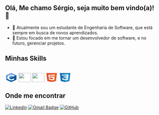 ## Olá, Me chamo Sérgio, seja muito bem vindo(a)! 👋

- 🌱 Atualmente sou um estudante de Engenharia de Software, que está sempre em busca de novos aprendizados.
- 👯 Estou focado em me tornar um desenvolvedor de software, e no futuro, gerenciar projetos.

## Minhas Skills 
  <div style='display: inline_block'><br>
    <img height='30' width='40' src="https://github.com/devicons/devicon/blob/v2.16.0/icons/c/c-original.svg" />
    <img height='30' width='40' src="https://cdn.jsdelivr.net/gh/devicons/devicon@latest/icons/python/python-original.svg" />
    <img height='30' width='40' src="https://cdn.jsdelivr.net/gh/devicons/devicon@latest/icons/javascript/javascript-original.svg" > 
    <img height='30' width='40' src="https://github.com/devicons/devicon/blob/v2.16.0/icons/html5/html5-original.svg" />
    <img height='30' width='40' src="https://github.com/devicons/devicon/blob/v2.16.0/icons/css3/css3-original.svg" />
  <div>

## Onde me encontrar

[![Linkedin](https://img.shields.io/badge/-username-blue?style=flat-square&logo=Linkedin&logoColor=white&link=https://linkedin.com/in/sergioguilherme1)](https://linkedin.com/in/sergioguilherme1)
[![Gmail Badge](https://img.shields.io/badge/-seuemail@email.com-006bed?style=flat-square&logo=Gmail&logoColor=white&link=mailto:sergiopedroso_@hotmail.com)](mailto:sergiopedroso_@hotmail.com)
[![GitHub](https://img.shields.io/github/followers/iuricode?label=follow&style=social)](https://github.com/sergioguilherme1)

          
          
    
          
          

